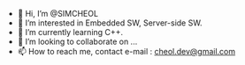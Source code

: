 - 👋 Hi, I’m @SIMCHEOL
- 👀 I’m interested in Embedded SW, Server-side SW.
- 🌱 I’m currently learning C++.
- 💞️ I’m looking to collaborate on ...
- 📫 How to reach me, contact e-mail : cheol.dev@gmail.com

<!---
SIMCHEOL/SIMCHEOL is a ✨ special ✨ repository because its `README.md` (this file) appears on your GitHub profile.
You can click the Preview link to take a look at your changes.
--->
